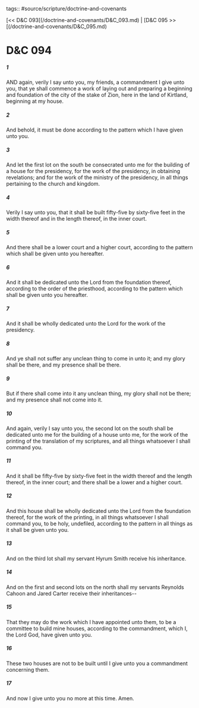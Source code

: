 tags:: #source/scripture/doctrine-and-covenants

[<< D&C 093[(/doctrine-and-covenants/D&C_093.md) | [D&C 095 >>[(/doctrine-and-covenants/D&C_095.md)

# D&C 094

##### 1

AND again, verily I say unto you, my friends, a commandment I give unto you, that ye shall commence a work of laying out and preparing a beginning and foundation of the city of the stake of Zion, here in the land of Kirtland, beginning at my house.

##### 2

And behold, it must be done according to the pattern which I have given unto you.

##### 3

And let the first lot on the south be consecrated unto me for the building of a house for the presidency, for the work of the presidency, in obtaining revelations; and for the work of the ministry of the presidency, in all things pertaining to the church and kingdom.

##### 4

Verily I say unto you, that it shall be built fifty-five by sixty-five feet in the width thereof and in the length thereof, in the inner court.

##### 5

And there shall be a lower court and a higher court, according to the pattern which shall be given unto you hereafter.

##### 6

And it shall be dedicated unto the Lord from the foundation thereof, according to the order of the priesthood, according to the pattern which shall be given unto you hereafter.

##### 7

And it shall be wholly dedicated unto the Lord for the work of the presidency.

##### 8

And ye shall not suffer any unclean thing to come in unto it; and my glory shall be there, and my presence shall be there.

##### 9

But if there shall come into it any unclean thing, my glory shall not be there; and my presence shall not come into it.

##### 10

And again, verily I say unto you, the second lot on the south shall be dedicated unto me for the building of a house unto me, for the work of the printing of the translation of my scriptures, and all things whatsoever I shall command you.

##### 11

And it shall be fifty-five by sixty-five feet in the width thereof and the length thereof, in the inner court; and there shall be a lower and a higher court.

##### 12

And this house shall be wholly dedicated unto the Lord from the foundation thereof, for the work of the printing, in all things whatsoever I shall command you, to be holy, undefiled, according to the pattern in all things as it shall be given unto you.

##### 13

And on the third lot shall my servant Hyrum Smith receive his inheritance.

##### 14

And on the first and second lots on the north shall my servants Reynolds Cahoon and Jared Carter receive their inheritances--

##### 15

That they may do the work which I have appointed unto them, to be a committee to build mine houses, according to the commandment, which I, the Lord God, have given unto you.

##### 16

These two houses are not to be built until I give unto you a commandment concerning them.

##### 17

And now I give unto you no more at this time. Amen.
